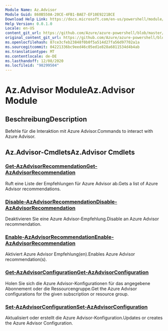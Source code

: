 ```yaml
---
Module Name: Az.Advisor
Module Guid: 860B550A-20CE-4FB1-BAE7-EF10E9221BCE
Download Help Link: https://docs.microsoft.com/en-us/powershell/module/az.advisor
Help Version: 0.0.1.0
Locale: en-US
content_git_url: https://github.com/Azure/azure-powershell/blob/master/src/Advisor/Advisor/help/Az.Advisor.md
original_content_git_url: https://github.com/Azure/azure-powershell/blob/master/src/Advisor/Advisor/help/Az.Advisor.md
ms.openlocfilehash: 87ce3cfeb23848f0b0f5a514d27fa56d97702a1a
ms.sourcegitcommit: 04221336bc9eed46c05ed1e828a6811534d4b4ab
ms.translationtype: MT
ms.contentlocale: de-DE
ms.lasthandoff: 12/08/2020
ms.locfileid: "98299504"
---
```

# <span data-ttu-id="4981a-101">Az.Advisor Module</span><span class="sxs-lookup"><span data-stu-id="4981a-101">Az.Advisor Module</span></span>
## <span data-ttu-id="4981a-102">Beschreibung</span><span class="sxs-lookup"><span data-stu-id="4981a-102">Description</span></span>
<span data-ttu-id="4981a-103">Befehle für die Interaktion mit Azure Advisor.</span><span class="sxs-lookup"><span data-stu-id="4981a-103">Commands to interact with Azure Advisor.</span></span>

## <span data-ttu-id="4981a-104">Az.Advisor-Cmdlets</span><span class="sxs-lookup"><span data-stu-id="4981a-104">Az.Advisor Cmdlets</span></span>
### [<span data-ttu-id="4981a-105">Get-AzAdvisorRecommendation</span><span class="sxs-lookup"><span data-stu-id="4981a-105">Get-AzAdvisorRecommendation</span></span>](Get-AzAdvisorRecommendation.md)
<span data-ttu-id="4981a-106">Ruft eine Liste der Empfehlungen für Azure Advisor ab.</span><span class="sxs-lookup"><span data-stu-id="4981a-106">Gets a list of Azure Advisor recommendations.</span></span>

### [<span data-ttu-id="4981a-107">Disable-AzAdvisorRecommendation</span><span class="sxs-lookup"><span data-stu-id="4981a-107">Disable-AzAdvisorRecommendation</span></span>](Disable-AzAdvisorRecommendation.md)
<span data-ttu-id="4981a-108">Deaktivieren Sie eine Azure Advisor-Empfehlung.</span><span class="sxs-lookup"><span data-stu-id="4981a-108">Disable an Azure Advisor recommendation.</span></span>

### [<span data-ttu-id="4981a-109">Enable-AzAdvisorRecommendation</span><span class="sxs-lookup"><span data-stu-id="4981a-109">Enable-AzAdvisorRecommendation</span></span>](Enable-AzAdvisorRecommendation.md)
<span data-ttu-id="4981a-110">Aktiviert Azure Advisor Empfehlung(en).</span><span class="sxs-lookup"><span data-stu-id="4981a-110">Enables Azure Advisor recommendation(s).</span></span>

### [<span data-ttu-id="4981a-111">Get-AzAdvisorConfiguration</span><span class="sxs-lookup"><span data-stu-id="4981a-111">Get-AzAdvisorConfiguration</span></span>](Get-AzAdvisorConfiguration.md)
<span data-ttu-id="4981a-112">Holen Sie sich die Azure Advisor-Konfigurationen für das angegebene Abonnement oder die Ressourcengruppe.</span><span class="sxs-lookup"><span data-stu-id="4981a-112">Get the Azure Advisor configurations for the given subscription or resource group.</span></span>

### [<span data-ttu-id="4981a-113">Set-AzAdvisorConfiguration</span><span class="sxs-lookup"><span data-stu-id="4981a-113">Set-AzAdvisorConfiguration</span></span>](Set-AzAdvisorConfiguration.md)
<span data-ttu-id="4981a-114">Aktualisiert oder erstellt die Azure Advisor-Konfiguration.</span><span class="sxs-lookup"><span data-stu-id="4981a-114">Updates or creates the Azure Advisor Configuration.</span></span>
